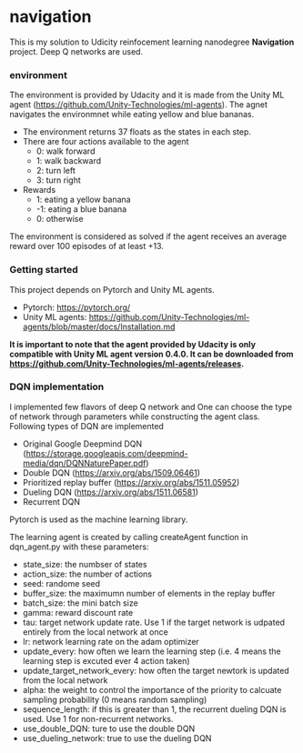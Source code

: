 # navigation
This is my solution to Udicity reinfocement learning nanodegree **Navigation** project. Deep Q networks are used.
### environment
The environment is provided by Udacity and it is made from the Unity ML agent (https://github.com/Unity-Technologies/ml-agents).
The agnet navigates the environmnet while eating yellow and blue bananas.
- The environment returns 37 floats as the states in each step.
- There are four actions available to the agent
  - 0: walk forward
  - 1: walk backward
  - 2: turn left
  - 3: turn right
- Rewards
  - 1: eating a yellow banana
  - -1: eating a blue banana
  - 0: otherwise
 
 The environment is considered as solved if the agent receives an average reward over 100 episodes of at least +13.
  
### Getting started
This project depends on Pytorch and Unity ML agents.
- Pytorch: https://pytorch.org/
- Unity ML agents: https://github.com/Unity-Technologies/ml-agents/blob/master/docs/Installation.md

**It is important to note that the agent provided by Udacity is only compatible with Unity ML agent version 0.4.0. It can be downloaded from https://github.com/Unity-Technologies/ml-agents/releases.**

### DQN implementation
I implemented few flavors of deep Q network and One can choose the type of network through parameters while constructing the agent class. Following types of DQN are implemented
- Original Google Deepmind DQN (https://storage.googleapis.com/deepmind-media/dqn/DQNNaturePaper.pdf)
- Double DQN (https://arxiv.org/abs/1509.06461)
- Prioritized replay buffer (https://arxiv.org/abs/1511.05952)
- Dueling DQN (https://arxiv.org/abs/1511.06581)
- Recurrent DQN

Pytorch is used as the machine learning library.

The learning agent is created by calling createAgent function in dqn_agent.py with these parameters:
- state_size: the numbser of states
- action_size: the number of actions
- seed: randome seed
- buffer_size: the maximumn number of elements in the replay buffer
- batch_size: the mini batch size
- gamma: reward discount rate
- tau: target network update rate. Use 1 if the target network is udpated entirely from the local network at once
- lr: network learning rate on the adam optimizer
- update_every: how often we learn the learning step (i.e. 4 means the learning step is excuted ever 4 action taken)
- update_target_network_every: how often the target newtork is updated from the local network 
- alpha: the weight to control the importance of the priority to calcuate sampling probability (0 means random sampling)
- sequence_length: if this is greater than 1, the recurrent dueling DQN is used. Use 1 for non-recurrent networks.
- use_double_DQN: ture to use the double DQN
- use_dueling_network: true to use the dueling DQN






